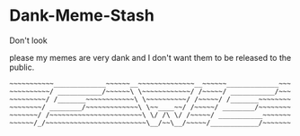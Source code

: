 # Dank-Meme-Stash
Don't look

please my memes are very dank and I don't want them to be released to the public.

~~~~~~~~~~~~~~~~~~~~~~~~~~~~~~~~~~~~~~~~~~~~~~~~~~~~~~~~~~~~~~~~~~~~~~
~~~~~~~~~~~_____________~~~~~~__~~~~~~~~~~~~~~__~~~~~~_____________~~~
~~~~~~~~~~/ ___________/~~~~~~\ \~~~~~~~~~~~~/ /~~~~~/ ___________/~~~
~~~~~~~~~/ /_______~~~~~~~~~~~~\ \~~~~~~~~~~/ /~~~~~/ /_______~~~~~~~~
~~~~~~~~/ ________/~~~~~~~~~~~~~\ \~~____~~/ /~~~~~/ ________/~~~~~~~~
~~~~~~~/ /~~~~~~~~~~~~~~~~~~~~~~~\ \/ /\ \/ /~~~~~/ ___________~~~~~~~
~~~~~~/_/~~~~~~~~~~~~~~~~~~~~~~~~~\__/~~\__/~~~~~/____________/~~~~~~~
~~~~~~~~~~~~~~~~~~~~~~~~~~~~~~~~~~~~~~~~~~~~~~~~~~~~~~~~~~~~~~~~~~~~~~
